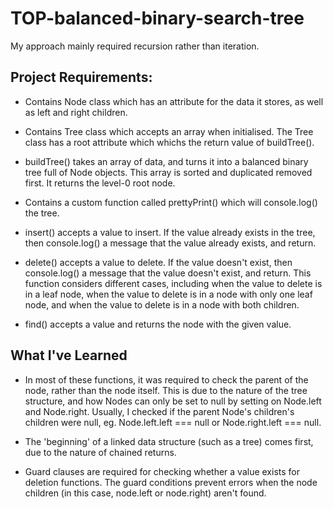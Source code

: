# TOP-balanced-binary-search-tree

My approach mainly required recursion rather than iteration.

## Project Requirements:

- Contains Node class which has an attribute for the data it stores, as well as left and right children.

- Contains Tree class which accepts an array when initialised. The Tree class has a root attribute which whichs the return value of buildTree().

- buildTree() takes an array of data, and turns it into a balanced binary tree full of Node objects. This array is sorted and duplicated removed first. It returns the level-0 root node. 

- Contains a custom function called prettyPrint() which will console.log() the tree.

- insert() accepts a value to insert. If the value already exists in the tree, then console.log() a message that the value already exists, and return.

- delete() accepts a value to delete. If the value doesn't exist, then console.log() a message that the value doesn't exist, and return. This function considers different cases, including when the value to delete is in a leaf node, when the value to delete is in a node with only one leaf node, and when the value to delete is in a node with both children. 

- find() accepts a value and returns the node with the given value. 

## What I've Learned

- In most of these functions, it was required to check the parent of the node, rather than the node itself. This is due to the nature of the tree structure, and how Nodes can only be set to null by setting on Node.left and Node.right. Usually, I checked if the parent Node's children's children were null, eg. Node.left.left === null or Node.right.left === null.

- The 'beginning' of a linked data structure (such as a tree) comes first, due to the nature of chained returns.

- Guard clauses are required for checking whether a value exists for deletion functions. The guard conditions prevent errors when the node children (in this case, node.left or node.right) aren't found.


